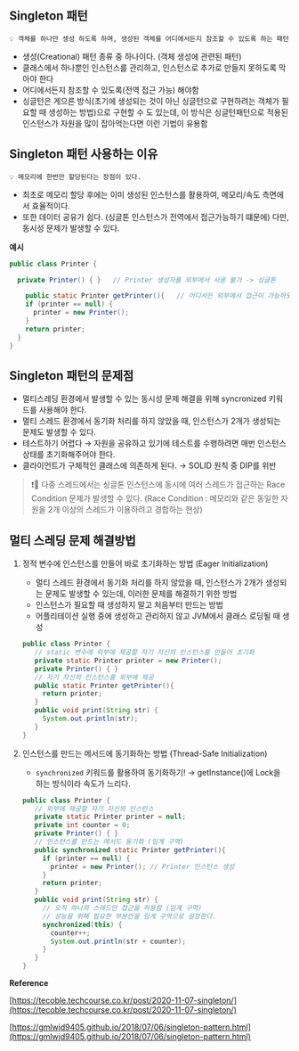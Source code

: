 ## **Singleton 패턴**

<aside>
  
    💡 객체를 하나만 생성 하도록 하며, 생성된 객체를 어디에서든지 참조할 수 있도록 하는 패턴

</aside>

- 생성(Creational) 패턴 종류 중 하나이다. (객체 생성에 관련된 패턴)
- 클래스에서 하나뿐인 인스턴스를 관리하고, 인스턴스로 추가로 만들지 못하도록 막아야 한다
- 어디에서든지 참조할 수 있도록(전역 접근 가능) 해야함
- 싱글턴은 게으른 방식(초기에 생성되는 것이 아닌 싱글턴으로 구현하려는 객체가 필요할 때 생성하는 방법)으로 구현할 수 도 있는데, 이 방식은 싱글턴패턴으로 적용된 인스턴스가 자원을 많이 잡아먹는다면 이런 기법이 유용함

## **Singleton 패턴** 사용하는 이유

<aside>
  
    💡 메모리에 한번만 할당된다는 장점이 있다.

</aside>

- 최초로 메모리 할당 후에는 이미 생성된 인스턴스를 활용하여, 메모리/속도 측면에서 효율적이다.
- 또한 데이터 공유가 쉽다. (싱글톤 인스턴스가 전역에서 접근가능하기 떄문에) 다만, 동시성 문제가 발생할 수 있다.


**예시**

```java
public class Printer {

  private Printer() { }   // Printer 생성자를 외부에서 사용 불가 -> 싱글톤

    public static Printer getPrinter(){   // 어디서든 외부에서 접근이 가능하도록!
    if (printer == null) {
      printer = new Printer();
    }
    return printer;
  }
}
```

## **Singleton 패턴의** 문제점

- 멀티스레딩 환경에서 발생할 수 있는 동시성 문제 해결을 위해 syncronized 키워드를 사용해야 한다.
- 멀티 스레드 환경에서 동기화 처리를 하지 않았을 때, 인스턴스가 2개가 생성되는 문제도 발생할 수 있다.
- 테스트하기 어렵다 → 자원을 공유하고 있기에 테스트를 수행하려면 매번 인스턴스 상태를 초기화해주어야 한다.
- 클라이언트가 구체적인 클래스에 의존하게 된다. → SOLID 원칙 중 DIP를 위반

> ❗🔎 다중 스레드에서는 싱글톤 인스턴스에 동시에 여러 스레드가 접근하는 Race Condition 문제가 발생할 수 있다.
(Race Condition : 메모리와 같은 동일한 자원을 2개 이상의 스레드가 이용하려고 경합하는 현상)
> 

## 멀티 스레딩 문제 해결방법

1. 정적 변수에 인스턴스를 만들어 바로 초기화하는 방법 (Eager Initialization)
    - 멀티 스레드 환경에서 동기화 처리를 하지 않았을 때, 인스턴스가 2개가 생성되는 문제도 발생할 수 있는데, 이러한 문제를 해결하기 위한 방법
    - 인스턴스가 필요할 때 생성하지 말고 처음부터 만드는 방법
    - 어플리테이션 실행 중에 생성하고 관리하지 않고 JVM에서 클래스 로딩될 때 생성
    
    ```java
    public class Printer {
       // static 변수에 외부에 제공할 자기 자신의 인스턴스를 만들어 초기화
       private static Printer printer = new Printer();
       private Printer() { }
       // 자기 자신의 인스턴스를 외부에 제공
       public static Printer getPrinter(){
         return printer;
       }
       public void print(String str) {
         System.out.println(str);
       }
    }
    ```
    
2. 인스턴스를 만드는 메서드에 동기화하는 방법 (Thread-Safe Initialization)
    - `synchronized` 키워드를 활용하여 동기화하기! → getInstance()에 Lock을 하는 방식이라 속도가 느리다.
    
    ```java
    public class Printer {
       // 외부에 제공할 자기 자신의 인스턴스
       private static Printer printer = null;
       private int counter = 0;
       private Printer() { }
       // 인스턴스를 만드는 메서드 동기화 (임계 구역)
       public synchronized static Printer getPrinter(){
         if (printer == null) {
           printer = new Printer(); // Printer 인스턴스 생성
         }
         return printer;
       }
       public void print(String str) {
         // 오직 하나의 스레드만 접근을 허용함 (임계 구역)
         // 성능을 위해 필요한 부분만을 임계 구역으로 설정한다.
         synchronized(this) {
           counter++;
           System.out.println(str + counter);
         }
       }
    }
    ```
    

**Reference**

[https://tecoble.techcourse.co.kr/post/2020-11-07-singleton/](https://tecoble.techcourse.co.kr/post/2020-11-07-singleton/)

[https://gmlwjd9405.github.io/2018/07/06/singleton-pattern.html](https://gmlwjd9405.github.io/2018/07/06/singleton-pattern.html)
